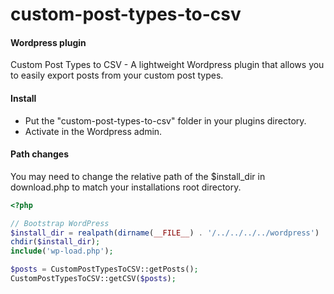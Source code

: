 custom-post-types-to-csv 
========================

#### Wordpress plugin
Custom Post Types to CSV - A lightweight Wordpress plugin that allows you to easily export posts from your custom post types.

#### Install

* Put the "custom-post-types-to-csv" folder in your plugins directory.
* Activate in the Wordpress admin.

#### Path changes
You may need to change the relative path of the $install_dir in download.php to match your installations root directory.

```PHP
<?php

// Bootstrap WordPress
$install_dir = realpath(dirname(__FILE__) . '/../../../../wordpress') . '/'; // You might have to change this
chdir($install_dir);
include('wp-load.php');

$posts = CustomPostTypesToCSV::getPosts(); 
CustomPostTypesToCSV::getCSV($posts);


```

